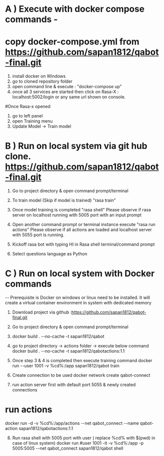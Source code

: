 # A ) Execute with docker compose commands - 
# copy docker-compose.yml from https://github.com/sapan1812/qabot-final.git
1. install docker on Windows
2. go to cloned repository folder
3. open command line & execute  : "docker-compose up"
4. once all 3 services are started then click on Rasa-X : localhost:5002/login or any same url shown on console.

#Once Rasa-x opened
1. go to left panel
2. open Training menu
3. Update Model -> Train model

# B ) Run on local system via git hub clone. https://github.com/sapan1812/qabot-final.git
1) Go to project directory & open command prompt/terminal
2) To train model (Skip if model is trained)
   "rasa train"
   
3) Once model training is completed
   "rasa shell"
   Please observe if rasa server on localhost running with 5005 port with an input prompt
   
4) Open another command prompt or terminal instance
   execute "rasa run actions"
   Please observe if all actions are loaded and localhost server with 5055 port is running.
   
5) Kickoff rasa bot with typing HI in Rasa shell terminal/command prompt
6) Select questions language as Python

# C ) Run on local system with Docker commands
-- Prerequisite is Docker on windows or linux need to be installed. It will create a virtual container environment in system with dedicated memory

1) Download project via github :https://github.com/sapan1812/qabot-final.git
2) Go to project directory & open command prompt/terminal
3) docker build . --no-cache -t sapan1812/qabot
4) go to project directory -> actions folder -> execute below command
   docker build . --no-cache -t sapan1812/qabotactions:1.1
   
5) Once step 3 & 4 is completed then execute training command
docker run --user 1001 -v %cd%:/app sapan1812/qabot train

6) Create connection to be used 
docker network create qabot-connect

7) run action server first with default port 5055 & newly created connections 
# run actions
docker run -d -v %cd%:/app/actions --net qabot_connect --name qabot-action sapan1812/qabotactions:1.1

8) Run rasa shell with 5005 port with user ( replace %cd% with $(pwd) in case of linux system)
docker run #user 1001 -it -v %cd%:/app -p 5005:5005 --net qabot_connect  sapan1812/qabot shell




